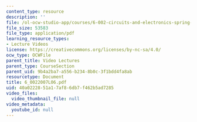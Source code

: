 ```yaml
---
content_type: resource
description: ''
file: /ol-ocw-studio-app/courses/6-002-circuits-and-electronics-spring-2007/40a0222851a17af86db7f462b5ad7285_6_0022007L06.pdf
file_size: 53583
file_type: application/pdf
learning_resource_types:
- Lecture Videos
license: https://creativecommons.org/licenses/by-nc-sa/4.0/
ocw_type: OCWFile
parent_title: Video Lectures
parent_type: CourseSection
parent_uid: 9b4a2ba7-a556-b234-8b0c-3f1bdd4fa8ab
resourcetype: Document
title: 6_0022007L06.pdf
uid: 40a02228-51a1-7af8-6db7-f462b5ad7285
video_files:
  video_thumbnail_file: null
video_metadata:
  youtube_id: null
---
```

